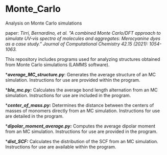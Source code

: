 # Monte_Carlo
Analysis on Monte Carlo simulations

paper: *Tirri, Bernardino, et al. "A combined Monte Carlo/DFT approach to simulate UV‐vis spectra of molecules and aggregates: Merocyanine dyes as a case study." Journal of Computational Chemistry 42.15 (2021): 1054-1063.*

This repository includes programs used for analyzing structures obtained from Monte Carlo simulations (LAMMS software).

****average_MC_structure.py***: Generates the average structure of an MC simulation. Instructions for use are provided within the program.

****bla_mc.py:*** Calculates the average bond length alternation from an MC simulation. Instructions for use are included in the program.

****center_of_mass.py:*** Determines the distance between the centers of masses of monomers directly from an MC simulation. Instructions for use are detailed in the program.

****dipolar_moment_average.py:*** Computes the average dipolar moment from an MC simulation. Instructions for use are provided in the program.

****dist_SCF:*** Calculates the distribution of the SCF from an MC simulation. Instructions for use are available within the program. 








